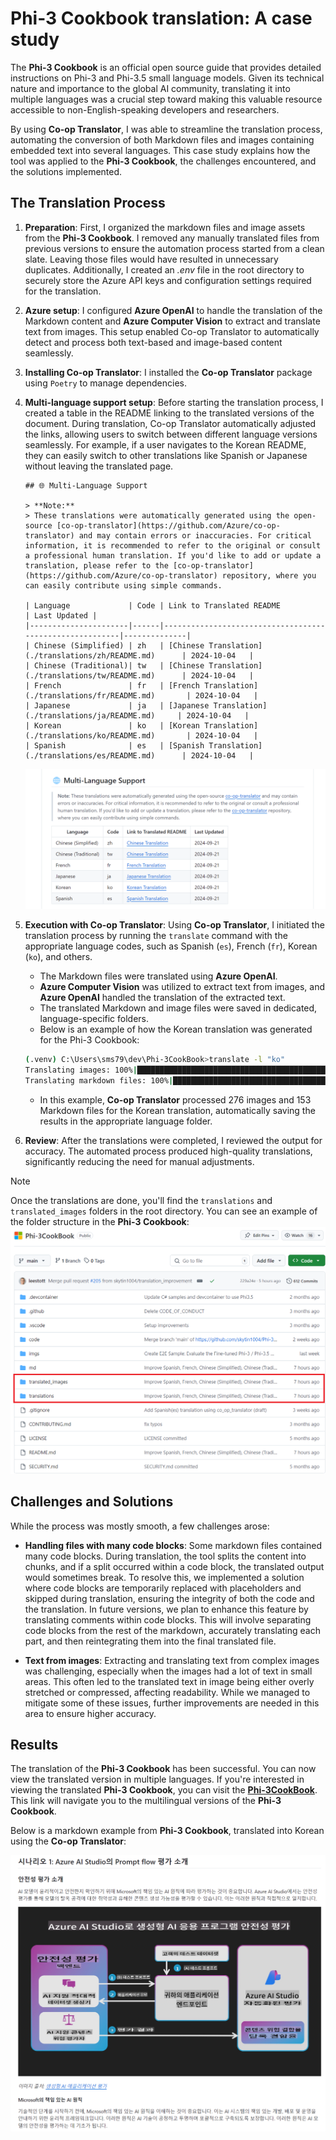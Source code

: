 # Phi-3 Cookbook translation: A case study

The **Phi-3 Cookbook** is an official open source guide that provides detailed instructions on Phi-3 and Phi-3.5 small language models. Given its technical nature and importance to the global AI community, translating it into multiple languages was a crucial step toward making this valuable resource accessible to non-English-speaking developers and researchers.

By using **Co-op Translator**, I was able to streamline the translation process, automating the conversion of both Markdown files and images containing embedded text into several languages. This case study explains how the tool was applied to the **Phi-3 Cookbook**, the challenges encountered, and the solutions implemented.

## The Translation Process

1. **Preparation**: First, I organized the markdown files and image assets from the **Phi-3 Cookbook**. I removed any manually translated files from previous versions to ensure the automation process started from a clean slate. Leaving those files would have resulted in unnecessary duplicates. Additionally, I created an *.env* file in the root directory to securely store the Azure API keys and configuration settings required for the translation.

1. **Azure setup**: I configured **Azure OpenAI** to handle the translation of the Markdown content and **Azure Computer Vision** to extract and translate text from images. This setup enabled Co-op Translator to automatically detect and process both text-based and image-based content seamlessly.

1. **Installing Co-op Translator**: I installed the **Co-op Translator** package using `Poetry` to manage dependencies.

1. **Multi-language support setup**: Before starting the translation process, I created a table in the README linking to the translated versions of the document. During translation, Co-op Translator automatically adjusted the links, allowing users to switch between different language versions seamlessly. For example, if a user navigates to the Korean README, they can easily switch to other translations like Spanish or Japanese without leaving the translated page.

    ```dotnetcli
    ## 🌐 Multi-Language Support
    
    > **Note:**
    > These translations were automatically generated using the open-source [co-op-translator](https://github.com/Azure/co-op-translator) and may contain errors or inaccuracies. For critical information, it is recommended to refer to the original or consult a professional human translation. If you'd like to add or update a translation, please refer to the [co-op-translator](https://github.com/Azure/co-op-translator) repository, where you can easily contribute using simple commands.
    
    | Language             | Code | Link to Translated README                               | Last Updated |
    |----------------------|------|---------------------------------------------------------|--------------|
    | Chinese (Simplified) | zh   | [Chinese Translation](./translations/zh/README.md)      | 2024-10-04   |
    | Chinese (Traditional)| tw   | [Chinese Translation](./translations/tw/README.md)      | 2024-10-04   |
    | French               | fr   | [French Translation](./translations/fr/README.md)       | 2024-10-04   |
    | Japanese             | ja   | [Japanese Translation](./translations/ja/README.md)     | 2024-10-04   |
    | Korean               | ko   | [Korean Translation](./translations/ko/README.md)       | 2024-10-04   |
    | Spanish              | es   | [Spanish Translation](./translations/es/README.md)      | 2024-10-04   |
    ```

    ![Add table.](../imgs/multi-language-support.png)

1. **Execution with Co-op Translator**: Using **Co-op Translator**, I initiated the translation process by running the `translate` command with the appropriate language codes, such as Spanish (`es`), French (`fr`), Korean (`ko`), and others.

   - The Markdown files were translated using **Azure OpenAI**.
   - **Azure Computer Vision** was utilized to extract text from images, and **Azure OpenAI** handled the translation of the extracted text.
   - The translated Markdown and image files were saved in dedicated, language-specific folders.
   - Below is an example of how the Korean translation was generated for the Phi-3 Cookbook:

    ```bash
    (.venv) C:\Users\sms79\dev\Phi-3CookBook>translate -l "ko"
    Translating images: 100%|███████████████████████████████████████████████████| 276/276 [1:09:56<00:00, 15.37s/it]
    Translating markdown files: 100%|███████████████████████████████████████████| 153/153 [1:43:07<00:00, 241.31s/it]
    ```

   - In this example, **Co-op Translator** processed 276 images and 153 Markdown files for the Korean translation, automatically saving the results in the appropriate language folder.

1. **Review**: After the translations were completed, I reviewed the output for accuracy. The automated process produced high-quality translations, significantly reducing the need for manual adjustments.

> [!NOTE]
> Once the translations are done, you'll find the `translations` and `translated_images` folders in the root directory. You can see an example of the folder structure in the **Phi-3 Cookbook**:
> ![Folders](../imgs/phi-3cookbook-folders.png)

## Challenges and Solutions

While the process was mostly smooth, a few challenges arose:

- **Handling files with many code blocks**: Some markdown files contained many code blocks. During translation, the tool splits the content into chunks, and if a split occurred within a code block, the translated output would sometimes break. To resolve this, we implemented a solution where code blocks are temporarily replaced with placeholders and skipped during translation, ensuring the integrity of both the code and the translation. In future versions, we plan to enhance this feature by translating comments within code blocks. This will involve separating code blocks from the rest of the markdown, accurately translating each part, and then reintegrating them into the final translated file.

- **Text from images**: Extracting and translating text from complex images was challenging, especially when the images had a lot of text in small areas. This often led to the translated text in image being either overly stretched or compressed, affecting readability. While we managed to mitigate some of these issues, further improvements are needed in this area to ensure higher accuracy.

## Results

The translation of the **Phi-3 Cookbook** has been successful. You can now view the translated version in multiple languages. If you're interested in viewing the translated **Phi-3 Cookbook**, you can visit the **[Phi-3CookBook](https://github.com/microsoft/Phi-3CookBook?tab=readme-ov-file#-multi-language-support)**. This link will navigate you to the multilingual versions of the **Phi-3 Cookbook**.

Below is a markdown example from **Phi-3 Cookbook**, translated into Korean using the **Co-op Translator**:

![Results](../imgs/translated-phi-3-cookbook-ko.png)
